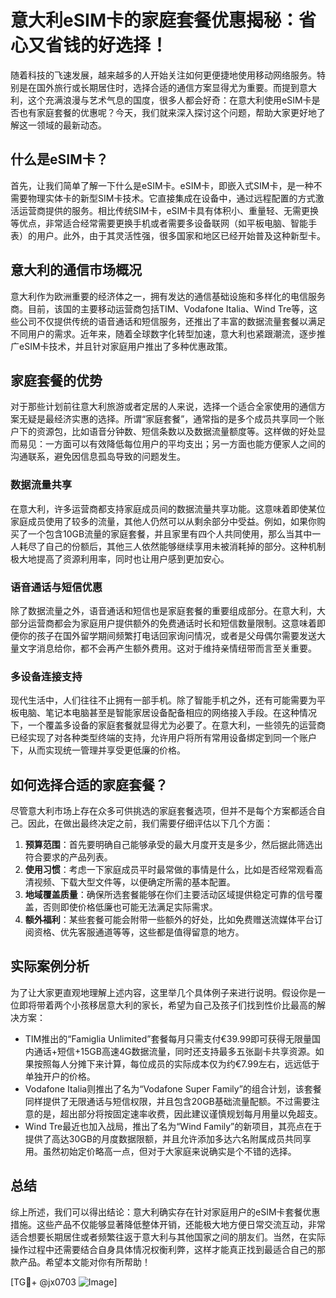 # 意大利eSIM卡的家庭套餐优惠揭秘：省心又省钱的好选择！

随着科技的飞速发展，越来越多的人开始关注如何更便捷地使用移动网络服务。特别是在国外旅行或长期居住时，选择合适的通信方案显得尤为重要。而提到意大利，这个充满浪漫与艺术气息的国度，很多人都会好奇：在意大利使用eSIM卡是否也有家庭套餐的优惠呢？今天，我们就来深入探讨这个问题，帮助大家更好地了解这一领域的最新动态。

## 什么是eSIM卡？

首先，让我们简单了解一下什么是eSIM卡。eSIM卡，即嵌入式SIM卡，是一种不需要物理实体卡的新型SIM卡技术。它直接集成在设备中，通过远程配置的方式激活运营商提供的服务。相比传统SIM卡，eSIM卡具有体积小、重量轻、无需更换等优点，非常适合经常需要更换手机或者需要多设备联网（如平板电脑、智能手表）的用户。此外，由于其灵活性强，很多国家和地区已经开始普及这种新型卡。

## 意大利的通信市场概况

意大利作为欧洲重要的经济体之一，拥有发达的通信基础设施和多样化的电信服务商。目前，该国的主要移动运营商包括TIM、Vodafone Italia、Wind Tre等，这些公司不仅提供传统的语音通话和短信服务，还推出了丰富的数据流量套餐以满足不同用户的需求。近年来，随着全球数字化转型加速，意大利也紧跟潮流，逐步推广eSIM卡技术，并且针对家庭用户推出了多种优惠政策。

## 家庭套餐的优势

对于那些计划前往意大利旅游或者定居的人来说，选择一个适合全家使用的通信方案无疑是最经济实惠的选择。所谓“家庭套餐”，通常指的是多个成员共享同一个账户下的资源包，比如语音分钟数、短信条数以及数据流量额度等。这样做的好处显而易见：一方面可以有效降低每位用户的平均支出；另一方面也能方便家人之间的沟通联系，避免因信息孤岛导致的问题发生。

### 数据流量共享
在意大利，许多运营商都支持家庭成员间的数据流量共享功能。这意味着即使某位家庭成员使用了较多的流量，其他人仍然可以从剩余部分中受益。例如，如果你购买了一个包含10GB流量的家庭套餐，并且家里有四个人共同使用，那么当其中一人耗尽了自己的份额后，其他三人依然能够继续享用未被消耗掉的部分。这种机制极大地提高了资源利用率，同时也让用户感到更加安心。

### 语音通话与短信优惠
除了数据流量之外，语音通话和短信也是家庭套餐的重要组成部分。在意大利，大部分运营商都会为家庭用户提供额外的免费通话时长和短信数量限制。这意味着即便你的孩子在国外留学期间频繁打电话回家询问情况，或者是父母偶尔需要发送大量文字消息给你，都不会再产生额外费用。这对于维持亲情纽带而言至关重要。

### 多设备连接支持
现代生活中，人们往往不止拥有一部手机。除了智能手机之外，还有可能需要为平板电脑、笔记本电脑甚至是智能家居设备配备相应的网络接入手段。在这种情况下，一个覆盖多设备的家庭套餐就显得尤为必要了。在意大利，一些领先的运营商已经实现了对各种类型终端的支持，允许用户将所有常用设备绑定到同一个账户下，从而实现统一管理并享受更低廉的价格。

## 如何选择合适的家庭套餐？

尽管意大利市场上存在众多可供挑选的家庭套餐选项，但并不是每个方案都适合自己。因此，在做出最终决定之前，我们需要仔细评估以下几个方面：

1. **预算范围**：首先要明确自己能够承受的最大月度开支是多少，然后据此筛选出符合要求的产品列表。
2. **使用习惯**：考虑一下家庭成员平时最常做的事情是什么，比如是否经常观看高清视频、下载大型文件等，以便确定所需的基本配置。
3. **地域覆盖质量**：确保所选套餐能够在你们主要活动区域提供稳定可靠的信号覆盖，否则即使价格低廉也可能无法满足实际需求。
4. **额外福利**：某些套餐可能会附带一些额外的好处，比如免费赠送流媒体平台订阅资格、优先客服通道等等，这些都是值得留意的地方。

## 实际案例分析

为了让大家更直观地理解上述内容，这里举几个具体例子来进行说明。假设你是一位即将带着两个小孩移居意大利的家长，希望为自己及孩子们找到性价比最高的解决方案：

- TIM推出的“Famiglia Unlimited”套餐每月只需支付€39.99即可获得无限量国内通话+短信+15GB高速4G数据流量，同时还支持最多五张副卡共享资源。如果按照每人分摊下来计算，每位成员的实际成本仅为约€7.99左右，远远低于单独开户的价格。
- Vodafone Italia则推出了名为“Vodafone Super Family”的组合计划，该套餐同样提供了无限通话与短信权限，并且包含20GB基础流量配额。不过需要注意的是，超出部分将按固定速率收费，因此建议谨慎规划每月用量以免超支。
- Wind Tre最近也加入战局，推出了名为“Wind Family”的新项目，其亮点在于提供了高达30GB的月度数据限额，并且允许添加多达六名附属成员共同享用。虽然初始定价略高一点，但对于大家庭来说确实是个不错的选择。

## 总结

综上所述，我们可以得出结论：意大利确实存在针对家庭用户的eSIM卡套餐优惠措施。这些产品不仅能够显著降低整体开销，还能极大地方便日常交流互动，非常适合想要长期居住或者频繁往返于意大利与其他国家之间的朋友们。当然，在实际操作过程中还需要结合自身具体情况权衡利弊，这样才能真正找到最适合自己的那款产品。希望本文能对你有所帮助！

[TG💪+ @jx0703 ![Image](https://github.com/user-attachments/assets/dbca1d08-cadb-493c-b0ec-ad6f7a83f270)]